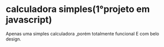 # calculadora simples(1°projeto em javascript)
Apenas uma simples calculadora ,porém totalmente funcional
E com belo design.
